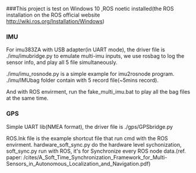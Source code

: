 ###This project is test on Windows 10 ,ROS noetic installed(the ROS installation on the ROS official website http://wiki.ros.org/Installation/Windows)

### IMU
For imu383ZA with USB adapter(in UART mode), the driver file is ./imu/imubridge.py
to emulate multi-imu inputs, we use rosbag to log the sensor info, and play all 5 file simultaneously.

./imu/imu_rosnode.py is a simple example for imu2rosnode program.
./imu/IMUbag folder contain with 5 record file(~5mins record).

And with ROS envirment, run the fake_multi_imu.bat to play all the bag files at the same time.


### GPS
Simple UART lib(NMEA format), the driver file is ./gps/GPSbridge.py

ROS.lnk file is the example shortcut file that run cmd with the ROS envirment.
hardware_soft_sync.py do the hardware level sychonization, 
soft_sync.py run with ROS, it's for Synchronize every ROS node data.(ref. paper: /cites/A_Soft_Time_Synchronization_Framework_for_Multi-Sensors_in_Autonomous_Localization_and_Navigation.pdf)
